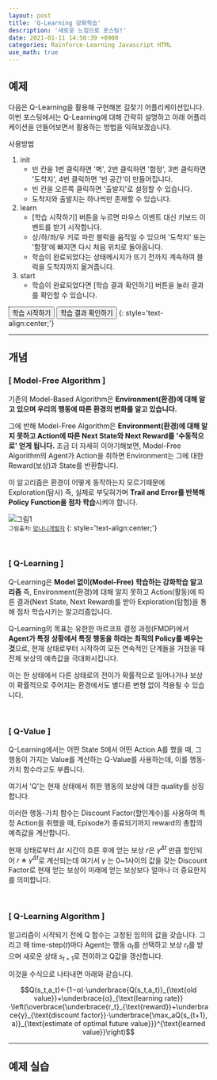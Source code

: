 ```yaml
---
layout: post
title: 'Q-Learning 강화학습'
description: '새로운 느낌으로 포스팅!'
date: 2021-01-11 14:50:39 +0900
categories: Rainforce-Learning Javascript HTML
use_math: true
---
```

## 예제
다음은 Q-Learning을 활용해 구현해본 길찾기 어플리케이션입니다. 이번 포스팅에서는 Q-Learning에 대해 간략히 설명하고 아래 어플리케이션을 만들어보면서 활용하는 방법을 익혀보겠습니다. 

사용방법
1. init
    - 빈 칸을 1번 클릭하면 '벽', 2번 클릭하면 '함정', 3번 클릭하면 '도착지', 4번 클릭하면 '빈 공간'이 만들어집니다.
    - 빈 칸을 오른쪽 클릭하면 '출발지'로 설정할 수 있습니다.
    - 도착지와 출발지는 하나씩만 존재할 수 있습니다.
2. learn
    - [학습 시작하기] 버튼을 누르면 마우스 이벤트 대신 키보드 이벤트를 받기 시작합니다.
    - 상/하/좌/우 키로 파란 블럭을 움직일 수 있으며 '도착지' 또는 '함정'에 빠지면 다시 처음 위치로 돌아옵니다.
    - 학습이 완료되었다는 상태메시지가 뜨기 전까지 계속하여 블럭을 도착지까지 옮겨줍니다.
3. start
    - 학습이 완료되었다면 [학습 결과 확인하기] 버튼을 눌러 결과를 확인할 수 있습니다.


<div class="container" id='container'>
    <canvas id="canvas_background" width="600" height="400"></canvas>
    <canvas id="canvas" width="600" height="400"></canvas>
</div>

<button onclick="learn()">학습 시작하기</button>
<button onclick="start()">학습 결과 확인하기</button>
{: style='text-align:center;'}

<script>
    let learningRate=1.0, discount=0.9, t=0
    
    const ctx = canvas.getContext('2d');
    const ctxBg = canvas_background.getContext('2d');
    const floor = Math.floor;
    let size = 50;
    let wNum = 9
    let hNum = 9
    let boxWidth = size * wNum;
    let boxHeight = size * hNum;
    canvas_background.width = canvas.width = boxWidth;
    container.style.height = boxHeight + 'px';
    canvas_background.height = canvas.height = boxHeight;
    let islearning = false
    let iscomplete = false
    let isstart = false
    let endPoint = [-1, -1]
    let startPoint = [-1, -1]
    let now = [-1, -1]

    const map = new Array(floor(boxHeight/size));
    const weight = new Array(floor(boxHeight/size))

    const init = () => {
        for(let i=0; i<map.length; i++){
            map[i] = new Array(floor(boxWidth/size)).fill(0);
            weight[i] = new Array(floor(boxWidth/size))
        }
        for(let i = 0; i<weight.length;i++){
            for(let j = 0;j<weight[i].length;j++){
                weight[i][j]=new Array(4).fill(0)
            }
        }

        for(let i = 0; i < floor(boxHeight/size); i++){
            for(let j = 0; j < floor(boxWidth/size); j++){
                ctxBg.strokeRect(j*size, i*size, size, size);
            }
        }
    }

    const getReward = (x, y) => {
        if(map[y][x] == 2){
            return -1
        }
        if(map[y][x] == 3){
            return +1
        }
        return 0
    }

    const isWall = (x, y) => y < 0 || y >= hNum || x < 0 || x >= wNum || map[y][x] == 1 ? true : false;

    const updateQvalue = (px, py, ax, ay, a) => {
        let [x, y] = [px+ax, py+ay]
        let r = getReward(x, y)
        weight[py][px][a] = (1-learningRate)*weight[py][px][a] + learningRate*(r + discount*Math.max(...weight[y][x])) 
        console.log(`${px}, ${py}, ${a} => ${weight[py][px][a]}`)
        return r
    }

    const registerEvents = () => {
        canvas.addEventListener('click', e => {
            if(islearning) return false;

            let {offsetX: rx, offsetY: ry} = e;
            let [x, y] = [floor(rx/size), floor(ry/size)];

            if(x == startPoint[0] && y == startPoint[1]) return false;

            let value = ++map[y][x] % 4;
            if(value == 0){ // none
                ctx.clearRect(x*size, y*size, size, size);
                return true;
            }
            if(value == 1){//wall
                ctx.fillStyle = '#ccc';
                ctx.fillRect(x*size, y*size, size, size);
                return true;
            }
            if(value == 2){ //-1 point
                ctx.fillStyle = 'red';
                ctx.fillRect(x*size, y*size, size, size);
                return true;
            }
            if(value == 3){//+1 point
                if (endPoint.reduce((prev, cur) => prev + cur) != -2){
                    let [px, py] = endPoint;
                    map[py][px] = 0;
                    ctx.clearRect(px*size, py*size, size, size);
                }
                endPoint = [x, y];
                ctx.fillStyle = 'green';
                ctx.fillRect(x*size, y*size, size, size);
                return true;
            }
        });
        canvas.addEventListener('contextmenu', e => {
            if(islearning) return false;

            let {offsetX: rx, offsetY: ry} = e;
            let [x, y] = [floor(rx/size), floor(ry/size)];
            map[y][x] = 4;
            if (startPoint.reduce((prev, cur) => prev + cur) != -2){
                let [px, py] = startPoint;
                map[py][px] = 0;
                ctx.clearRect(px*size, py*size, size, size);
            }
            startPoint = [x, y];
            ctx.fillStyle = 'blue';
            ctx.fillRect(x*size, y*size, size, size);
            return false
        })
        document.body.addEventListener('keydown', ({keyCode}) => {
            if(!islearning) return false;
            event.preventDefault();
            event.stopPropagation();
            let key = keyCode % 37;
            let [x, y] = now
            ctx.clearRect(x*size, y*size, size, size)
            switch(key){
                case 0: // left
                    if(isWall(x-1, y)) break
                    if(updateQvalue(x--, y, -1, 0, key)){
                        [x, y] = startPoint;
                        if(Math.max(...weight[y][x]) != 0){
                            alert('학습이 완료되었습니다. start()를 실행할 수 있습니다.')
                            iscomplete = true
                        }
                    }
                    break
                case 1: // top
                    if(isWall(x, y-1)) break
                    if(updateQvalue(x, y--, 0, -1, key)){
                        [x, y] = startPoint;
                        if(Math.max(...weight[y][x]) != 0){
                            alert('학습이 완료되었습니다. start()를 실행할 수 있습니다.')
                            iscomplete = true

                        }
                    }
                    break
                case 2: // right
                    if(isWall(x+1, y)) break
                    if(updateQvalue(x++, y, +1, 0, key)){
                        [x, y] = startPoint;
                        if(Math.max(...weight[y][x]) != 0){
                            alert('학습이 완료되었습니다. start()를 실행할 수 있습니다.')
                            iscomplete = true

                        }
                    }
                    break
                case 3: // bottom
                    if(isWall(x, y+1)) break
                    if(updateQvalue(x, y++, 0, +1, key)){
                        [x, y] = startPoint;
                        if(Math.max(...weight[y][x]) != 0){
                            alert('학습이 완료되었습니다. start()를 실행할 수 있습니다.')
                            iscomplete = true

                        }
                    }
                    break
            }
            ctx.fillRect(x*size, y*size, size, size)
            now = [x, y]
        })
    }
    const learn = () => {
        if(startPoint.reduce((prev, now) => prev + now) == -2 || endPoint.reduce((prev, now) => prev + now) == -2){
            alert("출발지 또는 도착지가 설정되지 않았습니다.")
            return false;
        }
        if(isstart) return false
        ctx.fillStyle = 'blue'
        now = startPoint;
        islearning = true

    }

    const start = () => {
        if(!iscomplete) {
            alert("학습이 완료되지 않았습니다. learn()을 먼저 실행해주세요.")
            return false;
        }

        isstart = true

        ctx.clearRect(now[0]*size, now[1]*size, size, size);
        now = startPoint;
        let before = null;
        let move = setInterval(()=>{
            if(now[0] == endPoint[0] && now[1] == endPoint[1]){
                clearInterval(move)
            }
            let [x, y] = now
            if(before) ctx.clearRect(before[0]*size, before[1]*size, size, size)
            ctx.fillRect(x*size, y*size, size, size)
            let action = weight[y][x].indexOf(Math.max(...weight[y][x]))
            if(action == 0){
                x--
            }else if(action == 1){
                y--
            }else if(action == 2){
                x++
            }else if(action == 3){
                y++
            }
            before = [now[0], now[1]]
            now = [x, y]
        }, 500)
    }
    
    init();
    registerEvents();

    
</script>

---

## 개념

### [ Model-Free Algorithm ]

기존의 Model-Based Algorithm은 **Environment(환경)에 대해 알고 있으며 우리의 행동에 따른 환경의 변화를 알고 있습니다.**

그에 반해 Model-Free Algorithm은 **Environment(환경)에 대해 알지 못하고 Action에 따른 Next State와 Next Reward를 '수동적으로' 얻게 됩니다.** 조금 더 자세히 이야기해보면, Model-Free Algorithm의 Agent가 Action을 취하면 Environment는 그에 대한 Reward(보상)과 State를 반환합니다.

이 알고리즘은 환경이 어떻게 동작하는지 모르기때문에 Exploration(탐사) 즉, 실제로 부딪혀가며 **Trail and Error를 반복해 Policy Function을 점차 학습**시켜야 합니다. 

![그림1](https://img1.daumcdn.net/thumb/R1280x0/?scode=mtistory2&fname=https%3A%2F%2Fblog.kakaocdn.net%2Fdn%2FqTURh%2FbtqBOsVDNcz%2FH9KgbAldN1olQjXbEKa7Bk%2Fimg.png)
<br>
<small>그림출처: [망나니개발자][man]</small>
{: style='text-align:center;'}

<br>

### [ Q-Learning ]

Q-Learning은 **Model 없이(Model-Free) 학습하는 강화학습 알고리즘** 즉, Environment(환경)에 대해 알지 못하고 Action(활동)에 따른 결과(Next State, Next Reward)를 받아 Exploration(탐험)을 통해 점차 학습시키는 알고리즘입니다.

Q-Learning의 목표는 유한한 마르코프 결정 과정(FMDP)에서 **Agent가 특정 상황에서 특정 행동을 하라는 최적의 Policy를 배우는 것**으로, 현재 상태로부터 시작하여 모든 연속적인 단계들을 거쳤을 때 전체 보상의 예측값을 극대화시킵니다.

이는 한 상태에서 다른 상태로의 전이가 확률적으로 일어나거나 보상이 확률적으로 주어지는 환경에서도 별다른 변형 없이 적용될 수 있습니다.

<br>

### [ Q-Value ]
Q-Learning에서는 어떤 State S에서 어떤 Action A를 했을 때, 그 행동이 가지는 Value를 계산하는 Q-Value를 사용하는데, 이를 행동-가치 함수라고도 부릅니다. 

여기서 'Q'는 현재 상태에서 취한 행동의 보상에 대한 quality를 상징합니다.

이러한 행동-가치 함수는 Discount Factor(할인계수)를 사용하여 특정 Action을 취했을 때, Episode가 종료되기까지 reward의 총합의 예측값을 계산합니다.

현재 상태로부터 $Δt$ 시간이 흐른 후에 얻는 보상 $r$은  $γ^{Δt}$ 만큼 할인되어 $r∗γ^{Δt}$로 계산되는데 여기서 $γ$ 는 0~1사이의 값을 갖는 Discount Factor로 현재 얻는 보상이 미래에 얻는 보상보다 얼마나 더 중요한지를 의미합니다.

<br>

### [ Q-Learning Algorithm ]
알고리즘이 시작되기 전에 Q 함수는 고정된 임의의 값을 갖습니다. 그리고 매 time-step($t$)마다 Agent는 행동 $a_t$를 선택하고 보상 $r_t$를 받으며 새로운 상태 $s_{t+1}$로 전이하고 Q값을 갱신합니다.

이것을 수식으로 나타내면 아래와 같습니다.

$$Q(s_t,a_t)←(1−α)⋅\underbrace{Q(s_t,a_t)}_{\text{old value}}+\underbrace{α}_{\text{learning rate}}⋅\left(\overbrace{\underbrace{r_t}_{\text{reward}}+\underbrace{γ}_{\text{discount factor}}⋅\underbrace{\max_aQ(s_{t+1}, a)}_{\text{estimate of optimal future value}}}^{\text{learned value}}\right)$$


---

## 예제 실습





[man]: https://mangkyu.tistory.com/61?category=767742


<style scoped>
    *{
        box-sizing: border-box;
    }
    .container{
        position: relative;
    }
    canvas{
        position: absolute;
        border: 1px solid #2e2e2e;
    }
</style>